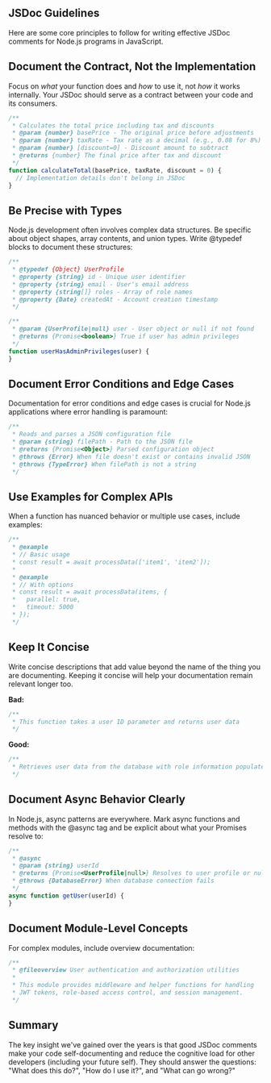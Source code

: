## JSDoc Guidelines
Here are some core principles to follow for writing effective JSDoc comments for Node.js programs in JavaScript.

## Document the Contract, Not the Implementation
Focus on *what* your function does and *how* to use it, not *how* it works internally. Your JSDoc should serve as a contract between your code and its consumers.

```javascript
/**
 * Calculates the total price including tax and discounts
 * @param {number} basePrice - The original price before adjustments
 * @param {number} taxRate - Tax rate as a decimal (e.g., 0.08 for 8%)
 * @param {number} [discount=0] - Discount amount to subtract
 * @returns {number} The final price after tax and discount
 */
function calculateTotal(basePrice, taxRate, discount = 0) {
  // Implementation details don't belong in JSDoc
}
```

## Be Precise with Types
Node.js development often involves complex data structures. Be specific about object shapes, array contents, and union types. Write @typedef blocks to document these structures:

```javascript
/**
 * @typedef {Object} UserProfile
 * @property {string} id - Unique user identifier
 * @property {string} email - User's email address
 * @property {string[]} roles - Array of role names
 * @property {Date} createdAt - Account creation timestamp
 */

/**
 * @param {UserProfile|null} user - User object or null if not found
 * @returns {Promise<boolean>} True if user has admin privileges
 */
function userHasAdminPrivileges(user) {
}
```

## Document Error Conditions and Edge Cases
Documentation for error conditions and edge cases is crucial for Node.js applications where error handling is paramount:

```javascript
/**
 * Reads and parses a JSON configuration file
 * @param {string} filePath - Path to the JSON file
 * @returns {Promise<Object>} Parsed configuration object
 * @throws {Error} When file doesn't exist or contains invalid JSON
 * @throws {TypeError} When filePath is not a string
 */
```

## Use Examples for Complex APIs
When a function has nuanced behavior or multiple use cases, include examples:

```javascript
/**
 * @example
 * // Basic usage
 * const result = await processData(['item1', 'item2']);
 * 
 * @example
 * // With options
 * const result = await processData(items, { 
 *   parallel: true, 
 *   timeout: 5000 
 * });
 */
```

## Keep It Concise
Write concise descriptions that add value beyond the name of the thing you are documenting. Keeping it concise will help your documentation remain relevant longer too.

**Bad:**
```javascript
/**
 * This function takes a user ID parameter and returns user data
 */
```

**Good:**
```javascript
/**
 * Retrieves user data from the database with role information populated
 */
```

## Document Async Behavior Clearly
In Node.js, async patterns are everywhere. Mark async functions and methods with the @async tag and be explicit about what your Promises resolve to:

```javascript
/**
 * @async
 * @param {string} userId 
 * @returns {Promise<UserProfile|null>} Resolves to user profile or null if not found
 * @throws {DatabaseError} When database connection fails
 */
async function getUser(userId) {
}
```

## Document Module-Level Concepts
For complex modules, include overview documentation:

```javascript
/**
 * @fileoverview User authentication and authorization utilities
 * 
 * This module provides middleware and helper functions for handling
 * JWT tokens, role-based access control, and session management.
 */
```

## Summary
The key insight we've gained over the years is that good JSDoc comments make your code self-documenting and reduce the cognitive load for other developers (including your future self). They should answer the questions: "What does this do?", "How do I use it?", and "What can go wrong?"
